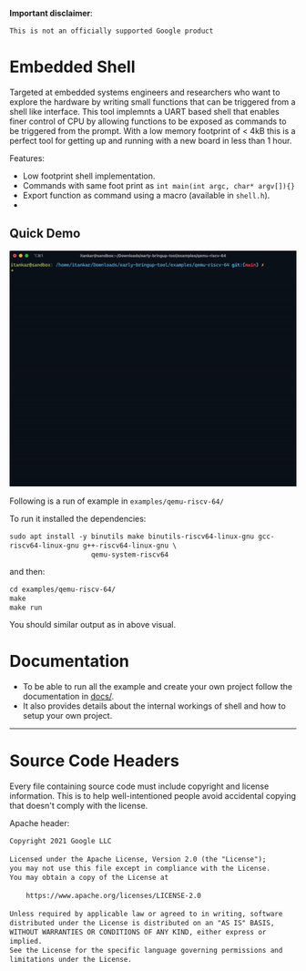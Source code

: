 **Important disclaimer**:

    This is not an officially supported Google product

# Embedded Shell

Targeted at embedded systems engineers and researchers who want to explore the hardware by writing small functions that can be triggered from a shell like interface. This tool implemnts a UART based shell that enables finer control of CPU by allowing functions to be exposed as commands to be triggered from the prompt. With a low memory footprint of < 4kB this is a perfect tool for getting up and running with a new board in less than 1 hour.

Features:
- Low footprint shell implementation.
- Commands with same foot print as `int main(int argc, char* argv[]){}`
- Export function as command using a macro (available in `shell.h`).
-

## Quick Demo

![Qemu Demo](docs/images/demo.gif)

Following is a run of example in `examples/qemu-riscv-64/`


To run it installed the dependencies:

```
sudo apt install -y binutils make binutils-riscv64-linux-gnu gcc-riscv64-linux-gnu g++-riscv64-linux-gnu \
                    qemu-system-riscv64
```
and then:
```shell
cd examples/qemu-riscv-64/
make
make run
```

You should similar output as in above visual.

# Documentation

- To be able to run all the example and create your own project follow the documentation in [docs/](docs/index.md#table-of-contents).
- It also provides details about the internal workings of shell and how to setup your own project.

<hr>

# Source Code Headers

Every file containing source code must include copyright and license
information. This is to help well-intentioned people avoid accidental copying that
doesn't comply with the license.

Apache header:

    Copyright 2021 Google LLC

    Licensed under the Apache License, Version 2.0 (the "License");
    you may not use this file except in compliance with the License.
    You may obtain a copy of the License at

        https://www.apache.org/licenses/LICENSE-2.0

    Unless required by applicable law or agreed to in writing, software
    distributed under the License is distributed on an "AS IS" BASIS,
    WITHOUT WARRANTIES OR CONDITIONS OF ANY KIND, either express or implied.
    See the License for the specific language governing permissions and
    limitations under the License.
